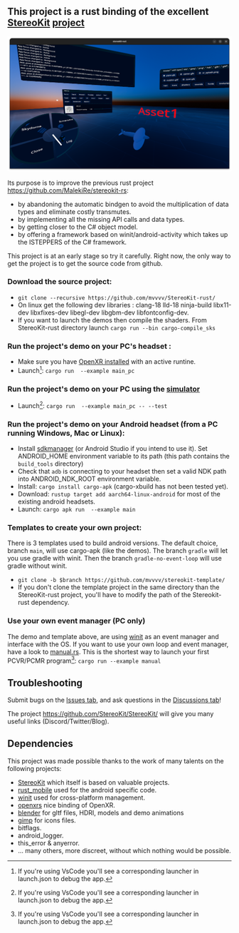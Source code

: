 ## This project is a rust binding of the excellent [StereoKit](https://StereoKit.net) [project](https://github.com/StereoKit/StereoKit/)

![Screenshot](/StereoKit-rust.png)

Its purpose is to improve the previous rust project <https://github.com/MalekiRe/stereokit-rs>:
- by abandoning the automatic bindgen to avoid the multiplication of data types and eliminate costly transmutes.
- by implementing all the missing API calls and data types.
- by getting closer to the C# object model.
- by offering a framework based on winit/android-activity which takes up the ISTEPPERS of the C# framework.


This project is at an early stage so try it carefully. Right now, the only way to get the project is to get the source code from github.

### Download the source project:
* `git clone --recursive https://github.com/mvvvv/StereoKit-rust/`
* On linux get the following dev libraries : clang-18 lld-18 ninja-build libx11-dev libxfixes-dev libegl-dev libgbm-dev libfontconfig-dev.
* If you want to launch the demos then compile the shaders. From StereoKit-rust directory launch `cargo run --bin cargo-compile_sks`

### Run the project's demo on your PC's headset :
* Make sure you have [OpenXR installed](https://www.khronos.org/openxr/) with an active runtine.
* Launch[^1]: `cargo run  --example main_pc`

### Run the project's demo on your PC using the [simulator](https://stereokit.net/Pages/Guides/Using-The-Simulator.html) 
* Launch[^1]: `cargo run  --example main_pc -- --test`


### Run the project's demo on your Android headset (from a PC running Windows, Mac or Linux):
* Install [sdkmanager](https://developer.android.com/studio/command-line/sdkmanager)  (or Android Studio if you intend to use it). Set ANDROID_HOME environment variable to its path (this path contains the `build_tools` directory)
* Check that `adb` is connecting to your headset then set a valid NDK path into ANDROID_NDK_ROOT environment variable.
* Install: `cargo install cargo-apk` (cargo-xbuild has not been tested yet).
* Download: `rustup target add aarch64-linux-android` for most of the existing android headsets.
* Launch: `cargo apk run  --example main`

### Templates to create your own project:
There is 3 templates used to build android versions. The default choice, branch `main`, will use cargo-apk (like the demos). The branch `gradle` will let you use gradle with winit. Then the branch `gradle-no-event-loop` will use gradle without winit.
* `git clone -b $branch https://github.com/mvvvv/stereokit-template/`
* If you don't clone the template project in the same directory than the StereoKit-rust project, you'll have to modify the path of the Stereokit-rust dependency.

### Use your own event manager (PC only)
The demo and template above, are using [winit](https://github.com/rust-windowing/winit) as an event manager and interface with the OS. If you want to use your own loop and event manager, have a look to [manual.rs](https://github.com/mvvvv/StereoKit-rust/blob/master/examples/manual.rs).
This is the shortest way to launch your first PCVR/PCMR program[^1]: `cargo run --example manual`

## Troubleshooting
Submit bugs on the [Issues tab](https://github.com/mvvvv/StereoKit-rust/issues), and ask questions in the [Discussions tab](https://github.com/mvvvv/StereoKit-rust/discussions)!

The project <https://github.com/StereoKit/StereoKit/> will give you many useful links (Discord/Twitter/Blog).


## Dependencies

This project was made possible thanks to the work of many talents on the following projects:
* [StereoKit](https://github.com/StereoKit/StereoKit/tree/cb6717aa8bc853e039bf3e0751cf4bff24c94910?tab=readme-ov-file#dependencies) which itself is based on valuable projects.
* [rust_mobile](https://github.com/rust-mobile) used for the android specific code.
* [winit](https://github.com/rust-windowing/winit) used for cross-platform management. 
* [openxrs](https://github.com/Ralith/openxrs) nice binding of OpenXR.
* [blender](https://www.blender.org/) for gltf files, HDRI, models and demo animations
* [gimp](https://www.gimp.org/) for icons files.
* bitflags.
* android_logger.
* this_error & anyerror.
* ... many others, more discreet, without which nothing would be possible.

[^1]: If you're using VsCode you'll see a corresponding launcher in launch.json to debug the app.